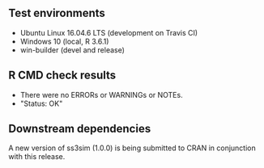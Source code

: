 ## Test environments
* Ubuntu Linux 16.04.6 LTS (development on Travis CI)
* Windows 10 (local, R 3.6.1)
* win-builder (devel and release)

## R CMD check results
* There were no ERRORs or WARNINGs or NOTEs.
* "Status: OK"

## Downstream dependencies
A new version of ss3sim (1.0.0) is being submitted to CRAN 
in conjunction with this release.

